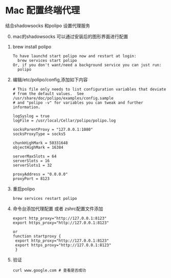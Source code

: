 # Mac 配置终端代理


结合shadowsocks 和polipo 设置代理服务

0. mac的shadowsocks 可以通过安装后的图形界面进行配置

1. brew install polipo 
    ```
    To have launchd start polipo now and restart at login:
      brew services start polipo
    Or, if you don't want/need a background service you can just run:
      polipo
     ```
2. 编辑/etc/polipo/config,添加如下内容
    ```
    # This file only needs to list configuration variables that deviate
    # from the default values.  See /usr/share/doc/polipo/examples/config.sample
    # and "polipo -v" for variables you can tweak and further information.

    logSyslog = true
    logFile = /usr/local/Cellar/polipo/polipo.log

    socksParentProxy = "127.0.0.1:1080"
    socksProxyType = socks5

    chunkHighMark = 50331648
    objectHighMark = 16384

    serverMaxSlots = 64
    serverSlots = 16
    serverSlots1 = 32

    proxyAddress = "0.0.0.0"
    proxyPort = 8123

    ```
3. 重启polipo
    ```
    brew services restart polipo
    ```
4. 命令台添加代理配置 或者 zshrc配置文件添加
    ```
    export http_proxy="http://127.0.0.1:8123"
    export https_proxy="http://127.0.0.1:8123"

    or 
    function startproxy {
     export http_proxy="http://127.0.0.1:8123"
     export https_proxy="http://127.0.0.1:8123"
     }
    ```
5. 验证 
    ```
    curl www.google.com # 查看是否成功
    ```
